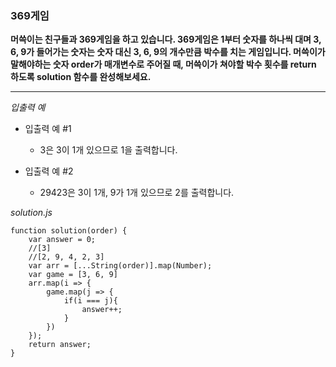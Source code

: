 ### 369게임

**머쓱이는 친구들과 369게임을 하고 있습니다. 369게임은 1부터 숫자를 하나씩 대며 3, 6, 9가 들어가는 숫자는 숫자 대신 3, 6, 9의 개수만큼 박수를 치는 게임입니다. 머쓱이가 말해야하는 숫자 order가 매개변수로 주어질 때, 머쓱이가 쳐야할 박수 횟수를 return 하도록 solution 함수를 완성해보세요.**

---

_입출력 예_

- 입출력 예 #1

  - 3은 3이 1개 있으므로 1을 출력합니다.

- 입출력 예 #2

  - 29423은 3이 1개, 9가 1개 있으므로 2를 출력합니다.

_solution.js_

```
function solution(order) {
    var answer = 0;
    //[3]
    //[2, 9, 4, 2, 3]
    var arr = [...String(order)].map(Number);
    var game = [3, 6, 9]
    arr.map(i => {
        game.map(j => {
            if(i === j){
                answer++;
            }
        })
    });
    return answer;
}
```
